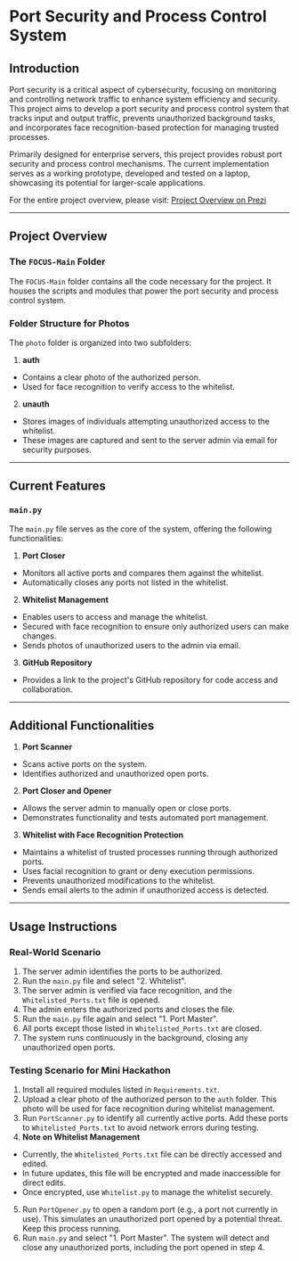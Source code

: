 # Port Security and Process Control System  

## Introduction  

Port security is a critical aspect of cybersecurity, focusing on monitoring and controlling network traffic to enhance system efficiency and security. This project aims to develop a port security and process control system that tracks input and output traffic, prevents unauthorized background tasks, and incorporates face recognition-based protection for managing trusted processes.  

Primarily designed for enterprise servers, this project provides robust port security and process control mechanisms. The current implementation serves as a working prototype, developed and tested on a laptop, showcasing its potential for larger-scale applications.  



For the entire project overview, please visit: [Project Overview on Prezi](https://prezi.com/view/H9Voap45IgFbxAH62ifW/)

---

## Project Overview  

### The `FOCUS-Main` Folder  

The `FOCUS-Main` folder contains all the code necessary for the project. It houses the scripts and modules that power the port security and process control system.  

### Folder Structure for Photos  

The `photo` folder is organized into two subfolders:  

1. **auth**  
  - Contains a clear photo of the authorized person.  
  - Used for face recognition to verify access to the whitelist.  

2. **unauth**  
  - Stores images of individuals attempting unauthorized access to the whitelist.  
  - These images are captured and sent to the server admin via email for security purposes.  

---

## Current Features  

### `main.py`  

The `main.py` file serves as the core of the system, offering the following functionalities:  

1. **Port Closer**  
  - Monitors all active ports and compares them against the whitelist.  
  - Automatically closes any ports not listed in the whitelist.  

2. **Whitelist Management**  
  - Enables users to access and manage the whitelist.  
  - Secured with face recognition to ensure only authorized users can make changes.  
  - Sends photos of unauthorized users to the admin via email.  

3. **GitHub Repository**  
  - Provides a link to the project's GitHub repository for code access and collaboration.  

---

## Additional Functionalities  

1. **Port Scanner**  
  - Scans active ports on the system.  
  - Identifies authorized and unauthorized open ports.  

2. **Port Closer and Opener**  
  - Allows the server admin to manually open or close ports.  
  - Demonstrates functionality and tests automated port management.  

3. **Whitelist with Face Recognition Protection**  
  - Maintains a whitelist of trusted processes running through authorized ports.  
  - Uses facial recognition to grant or deny execution permissions.  
  - Prevents unauthorized modifications to the whitelist.  
  - Sends email alerts to the admin if unauthorized access is detected.  

---

## Usage Instructions  

### Real-World Scenario  

1. The server admin identifies the ports to be authorized.  
2. Run the `main.py` file and select "2. Whitelist".  
3. The server admin is verified via face recognition, and the `Whitelisted_Ports.txt` file is opened.  
4. The admin enters the authorized ports and closes the file.  
5. Run the `main.py` file again and select "1. Port Master".  
6. All ports except those listed in `Whitelisted_Ports.txt` are closed.  
7. The system runs continuously in the background, closing any unauthorized open ports.  

### Testing Scenario for Mini Hackathon  

1. Install all required modules listed in `Requirements.txt`.  
2. Upload a clear photo of the authorized person to the `auth` folder. This photo will be used for face recognition during whitelist management.  
3. Run `PortScanner.py` to identify all currently active ports. Add these ports to `Whitelisted_Ports.txt` to avoid network errors during testing. 
4. **Note on Whitelist Management**  
  - Currently, the `Whitelisted_Ports.txt` file can be directly accessed and edited.  
  - In future updates, this file will be encrypted and made inaccessible for direct edits.  
  - Once encrypted, use `Whitelist.py` to manage the whitelist securely.  
5. Run `PortOpener.py` to open a random port (e.g., a port not currently in use). This simulates an unauthorized port opened by a potential threat. Keep this process running.  
6. Run `main.py` and select "1. Port Master". The system will detect and close any unauthorized ports, including the port opened in step 4.  

